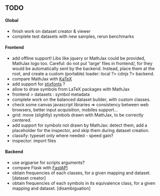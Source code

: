## TODO


#### Global

- finish work on dataset creator & viewer
- complete test datasets with new samples, rerun benchmarks


#### Frontend

- add offline support! Libs like jquery or MathJax could be provided, MathJax logo too. Careful: do not put 'large' files in frontend/, for they would be automatically sent by the backend. Instead, place them at the root, and create a custom (portable) loader: local ?> cdnjs ?> backend.
- compare MathJax with [KaTeX](https://katex.org/)
- add support for [stixfonts](https://github.com/stipub/stixfonts) ?
- allow to draw symbols from LaTeX packages with MathJax
- frontend > datasets : symbol metadata
- complete work on the balanced dataset builder, with custom classes.
- check some canvas javascript libraries => consistency between web browsers, better input acquisition, mobiles support...
- grid: move (slightly) symbols drawn with MathJax, to be correctly centered.
- add support for symbols not drawn by MathJax: detect them, add a placeholder for the inspector, and skip them during dataset creation.
- classify: typeset only where needed - speed gain?
- inspector: import files


#### Backend

- use argparse for scripts arguments?
- compare Flask with [FastAPI](https://fastapi.tiangolo.com/)
- obtain frequencies of each classes, for a given mapping and dataset. [dataset creator]
- obtain frequencies of each symbols in its equivalence class, for a given mapping and dataset. [disambiguation]
